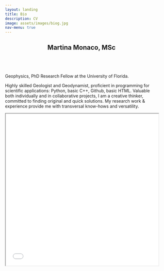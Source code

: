 ```yaml
---
layout: landing
title: Bio
description: CV
image: assets/images/biog.jpg
nav-menu: true
---
```


<!-- Main -->
<div id="main">

<!-- One -->
<section id="one">
	<div class="inner">
		<header class="major">
			<h2>Martina Monaco, MSc</h2>
		</header>
		<p><br>Geophysics, PhD Research Fellow at the University of Florida.</p>
		<p>Highly skilled Geologist and Geodynamist, proficient in programming for scientific applications: Python, basic C++, Github, basic HTML. Valuable both individually and in collaborative projects, I am a creative thinker, committed to finding original and quick solutions. My research work & experience provide me with transversal know-hows and versatility.</p>
	</div>
</section>

<!-- Two -->
<section id="two">
	<div class = "center">
		<iframe src="assets/images/resume_based.pdf" width="100%" height="500px">
    		</iframe>
	
